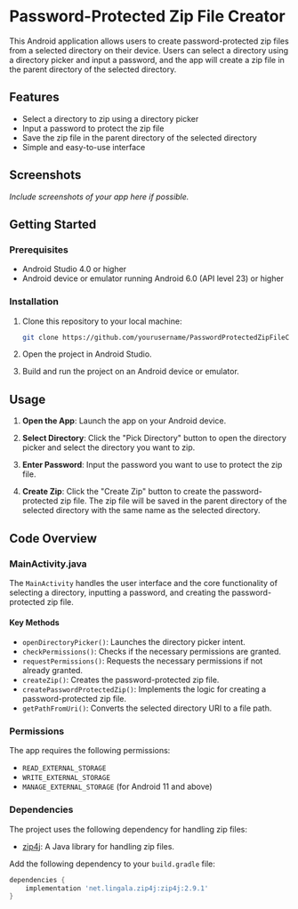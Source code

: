 # Password-Protected Zip File Creator

This Android application allows users to create password-protected zip files from a selected directory on their device. Users can select a directory using a directory picker and input a password, and the app will create a zip file in the parent directory of the selected directory.

## Features

- Select a directory to zip using a directory picker
- Input a password to protect the zip file
- Save the zip file in the parent directory of the selected directory
- Simple and easy-to-use interface

## Screenshots

*Include screenshots of your app here if possible.*

## Getting Started

### Prerequisites

- Android Studio 4.0 or higher
- Android device or emulator running Android 6.0 (API level 23) or higher

### Installation

1. Clone this repository to your local machine:
    ```bash
    git clone https://github.com/yourusername/PasswordProtectedZipFileCreator.git
    ```

2. Open the project in Android Studio.

3. Build and run the project on an Android device or emulator.

## Usage

1. **Open the App**: Launch the app on your Android device.

2. **Select Directory**: Click the "Pick Directory" button to open the directory picker and select the directory you want to zip.

3. **Enter Password**: Input the password you want to use to protect the zip file.

4. **Create Zip**: Click the "Create Zip" button to create the password-protected zip file. The zip file will be saved in the parent directory of the selected directory with the same name as the selected directory.

## Code Overview

### MainActivity.java

The `MainActivity` handles the user interface and the core functionality of selecting a directory, inputting a password, and creating the password-protected zip file.

#### Key Methods

- `openDirectoryPicker()`: Launches the directory picker intent.
- `checkPermissions()`: Checks if the necessary permissions are granted.
- `requestPermissions()`: Requests the necessary permissions if not already granted.
- `createZip()`: Creates the password-protected zip file.
- `createPasswordProtectedZip()`: Implements the logic for creating a password-protected zip file.
- `getPathFromUri()`: Converts the selected directory URI to a file path.

### Permissions

The app requires the following permissions:
- `READ_EXTERNAL_STORAGE`
- `WRITE_EXTERNAL_STORAGE`
- `MANAGE_EXTERNAL_STORAGE` (for Android 11 and above)

### Dependencies

The project uses the following dependency for handling zip files:
- [zip4j](https://github.com/srikanth-lingala/zip4j): A Java library for handling zip files.

Add the following dependency to your `build.gradle` file:

```groovy
dependencies {
    implementation 'net.lingala.zip4j:zip4j:2.9.1'
}
